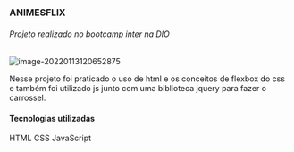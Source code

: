 ### ANIMESFLIX


###### Projeto realizado no bootcamp inter na DIO

![image-20220113120652875](C:\Users\Bruno\AppData\Roaming\Typora\typora-user-images\image-20220113120652875.png)


Nesse projeto foi praticado o uso de html e os conceitos de flexbox do css e também foi utilizado js junto com uma biblioteca jquery para fazer o carrossel.

#### Tecnologias utilizadas

HTML
CSS
JavaScript


